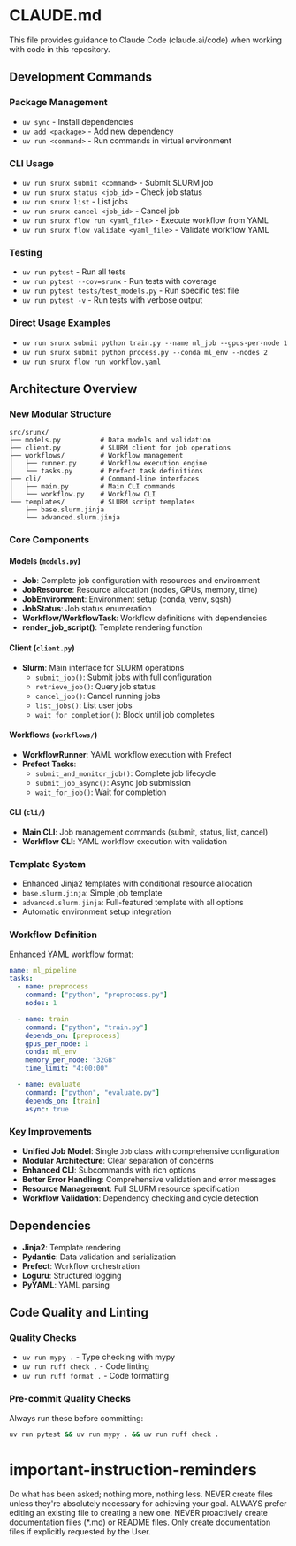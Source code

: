 # CLAUDE.md

This file provides guidance to Claude Code (claude.ai/code) when working with code in this repository.

## Development Commands

### Package Management
- `uv sync` - Install dependencies
- `uv add <package>` - Add new dependency
- `uv run <command>` - Run commands in virtual environment

### CLI Usage
- `uv run srunx submit <command>` - Submit SLURM job
- `uv run srunx status <job_id>` - Check job status
- `uv run srunx list` - List jobs
- `uv run srunx cancel <job_id>` - Cancel job
- `uv run srunx flow run <yaml_file>` - Execute workflow from YAML
- `uv run srunx flow validate <yaml_file>` - Validate workflow YAML

### Testing
- `uv run pytest` - Run all tests
- `uv run pytest --cov=srunx` - Run tests with coverage
- `uv run pytest tests/test_models.py` - Run specific test file
- `uv run pytest -v` - Run tests with verbose output

### Direct Usage Examples
- `uv run srunx submit python train.py --name ml_job --gpus-per-node 1`
- `uv run srunx submit python process.py --conda ml_env --nodes 2`
- `uv run srunx flow run workflow.yaml`

## Architecture Overview

### New Modular Structure
```
src/srunx/
├── models.py          # Data models and validation
├── client.py          # SLURM client for job operations
├── workflows/         # Workflow management
│   ├── runner.py      # Workflow execution engine
│   └── tasks.py       # Prefect task definitions
├── cli/               # Command-line interfaces
│   ├── main.py        # Main CLI commands
│   └── workflow.py    # Workflow CLI
└── templates/         # SLURM script templates
    ├── base.slurm.jinja
    └── advanced.slurm.jinja
```

### Core Components

#### Models (`models.py`)
- **Job**: Complete job configuration with resources and environment
- **JobResource**: Resource allocation (nodes, GPUs, memory, time)
- **JobEnvironment**: Environment setup (conda, venv, sqsh)
- **JobStatus**: Job status enumeration
- **Workflow/WorkflowTask**: Workflow definitions with dependencies
- **render_job_script()**: Template rendering function

#### Client (`client.py`)
- **Slurm**: Main interface for SLURM operations
  - `submit_job()`: Submit jobs with full configuration
  - `retrieve_job()`: Query job status
  - `cancel_job()`: Cancel running jobs
  - `list_jobs()`: List user jobs
  - `wait_for_completion()`: Block until job completes

#### Workflows (`workflows/`)
- **WorkflowRunner**: YAML workflow execution with Prefect
- **Prefect Tasks**:
  - `submit_and_monitor_job()`: Complete job lifecycle
  - `submit_job_async()`: Async job submission
  - `wait_for_job()`: Wait for completion

#### CLI (`cli/`)
- **Main CLI**: Job management commands (submit, status, list, cancel)
- **Workflow CLI**: YAML workflow execution with validation

### Template System
- Enhanced Jinja2 templates with conditional resource allocation
- `base.slurm.jinja`: Simple job template
- `advanced.slurm.jinja`: Full-featured template with all options
- Automatic environment setup integration

### Workflow Definition
Enhanced YAML workflow format:
```yaml
name: ml_pipeline
tasks:
  - name: preprocess
    command: ["python", "preprocess.py"]
    nodes: 1

  - name: train
    command: ["python", "train.py"]
    depends_on: [preprocess]
    gpus_per_node: 1
    conda: ml_env
    memory_per_node: "32GB"
    time_limit: "4:00:00"

  - name: evaluate
    command: ["python", "evaluate.py"]
    depends_on: [train]
    async: true
```

### Key Improvements
- **Unified Job Model**: Single `Job` class with comprehensive configuration
- **Modular Architecture**: Clear separation of concerns
- **Enhanced CLI**: Subcommands with rich options
- **Better Error Handling**: Comprehensive validation and error messages
- **Resource Management**: Full SLURM resource specification
- **Workflow Validation**: Dependency checking and cycle detection

## Dependencies
- **Jinja2**: Template rendering
- **Pydantic**: Data validation and serialization
- **Prefect**: Workflow orchestration
- **Loguru**: Structured logging
- **PyYAML**: YAML parsing

## Code Quality and Linting

### Quality Checks
- `uv run mypy .` - Type checking with mypy
- `uv run ruff check .` - Code linting
- `uv run ruff format .` - Code formatting

### Pre-commit Quality Checks
Always run these before committing:
```bash
uv run pytest && uv run mypy . && uv run ruff check .
```

# important-instruction-reminders
Do what has been asked; nothing more, nothing less.
NEVER create files unless they're absolutely necessary for achieving your goal.
ALWAYS prefer editing an existing file to creating a new one.
NEVER proactively create documentation files (*.md) or README files. Only create documentation files if explicitly requested by the User.
